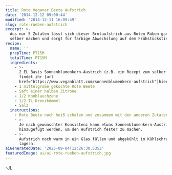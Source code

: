 ```yaml
---
title: Rote Veganer Beete Aufstrich
date: '2014-12-12 09:00:44'
modified: '2014-12-11 16:09:49'
slug: rote-rueben-aufstrich
excerpt: >-
  Aus nur 5 Zutaten lässt sich dieser Brotaufstrich aus Roten Rüben ganz schnell
  selber machen und sorgt für farbige Abwechslung auf dem Frühstückstisch.
recipe:
  name: ''
  prepTime: PT15M
  totalTime: PT15M
  ingredients:
    - >-
      2 EL Basis Sonnenblumenkern-Austrich (z.B. ein Rezept zum selber machen
      findet ihr [url
      href="https://www.veganblatt.com/sonnenblumenkern-aufstrich"]hier[/url])
    - 1 mittelgroße gekochte Rote Beete
    - Saft einer halben Zitrone
    - 1/2 Knoblauchzehe
    - 1/2 TL Kreuzkümmel
    - Salz
  instructions:
    - Rote Beete noch heiß schälen und zusammen mit den anderen Zutaten mixen.
    - >-
      Je nach gewünschter Konsistenz kann etwas Sonnenblumenkern-Austrich
      hinzugefügt werden, um den Aufstrich fester zu machen.
    - >-
      Aufstrich noch warm in ein Glas füllen und abgekühlt im Kühlschrank
      lagern.
aiGeneratedDate: '2025-09-04T12:26:30.535Z'
featuredImage: ai/ai-rote-rueben-aufstrich.jpg
---
```


\-JL
